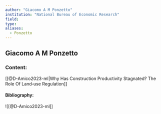 ```yaml
---
author: "Giacomo A M Ponzetto"
institution: "National Bureau of Economic Research"
field:
type:
aliases:
  - Ponzetto
---
```


## Giacomo A M Ponzetto

### Content:
[[@D-Amico2023-ml|Why Has Construction Productivity Stagnated? The Role Of Land‑use Regulation]]

#### Bibliography:

![[@D-Amico2023-ml]]